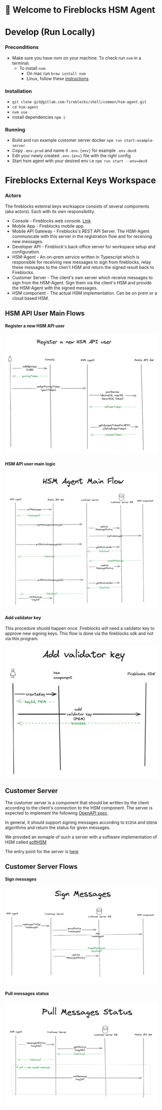 # 🚀 Welcome to Fireblocks HSM Agent

# Develop (Run Locally)

### Preconditions

- Make sure you have nvm on your machine. To check run `nvm` in a terminal.
  - To install `nvm`:
    - On mac run `brew isntall nvm`
    - Linux, follow these [instructions](https://github.com/nvm-sh/nvm?tab=readme-ov-file#installing-and-updating)

### Installation 

- `git clone git@gitlab.com:fireblocks/shell/common/hsm-agent.git`
- `cd hsm-agent`
- `nvm use`
- install dependencies `npm i`

### Running
- Build and run example customer server docker `npm run start:example-server`
- Copy `.env.prod` and name it `.env.{env}` for example `.env.dev9`
- Edit your newly created `.env.{env}` file with the right config
- Start hsm agent with your desired env i.e `npm run start --env=dev9`


# Fireblocks External Keys Workspace

### Actors
The fireblocks extenral keys worksapce consists of several components (aka actors). Each with its own responsibility.

* Console - Fireblocks web console. [Link](https://console.fireblocks.io/v2/)
* Mobile App - Fireblocks mobile app.
* Mobile API Gateway - Fireblocks's REST API Server. The HSM-Agent communicate with this server in the registration flow and for receiving new messages.
* Developer API - Fireblock's back office server for workspace setup and configuration.
* HSM-Agent - An on-prem service written in Typescript which is responsible for receiving new messages to sign from fireblocks, relay these messages to the clien't HSM and return the signed result back to Fireblocks.
* Customer Server - The client's own server which receive messages to sign from the HSM-Agent. Sign them via the client's HSM and provide the HSM-Agent with the signed messages.
* HSM component - The actual HSM implementation. Can be on prem or a cloud based HSM.

## HSM API User Main Flows

#### Register a new HSM API user

![Register a new HSM API user flow](docs/flows/register_new_hsm_api_user.jpg)


#### HSM API user main logic

![HSM API user main logic flow](docs/flows/hsm_main_flow.jpg)


#### Add validator key
This procedure shuold happen once. Fireblocks will need a validator key to approve new signing keys. This flow is done via the fireblocks sdk and not via this program.

![Add validator key flow](docs/flows/add_validator_key.jpg)


## Customer Server
The customer server is a component that should be written by the client according to the client's connection to the HSM component. The server is expected to implement the following [OpenAPI spec](api/customer-server.api.yml).

In general, it should support signing messages according to `ECDSA` and `EDDSA` algorithms and return the status for given messages.

We provided an exmaple of such a server with a software implementation of HSM called [softHSM](https://www.opendnssec.org/softhsm/)

The entry point for the server is [here](examples/server/src/server.ts)

## Customer Server Flows

#### Sign messages

![Sign messages flow](docs/flows/sign_messages.jpg)

#### Pull messages status

![pull messages status flow](docs/flows/pull_messages_status.jpg)